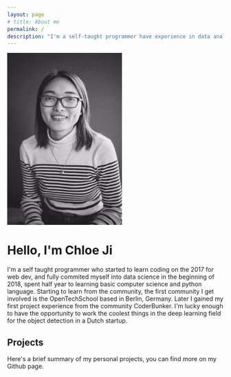 ```yaml
---
layout: page
# title: About me
permalink: /
description: "I'm a self-taught programmer have experience in data analysis, deep learning. I like writing code(abstract my thought by mixing the English and Maths together) and drinking coffee, and biking."
---
```


<div markdown="1" class="about">
<img src="/assets/chloe.jpeg" class="profile-pic" height=400 weight=200/>

# Hello, I'm Chloe Ji

I'm a self taught programmer who started to learn coding on the 2017 for web dev, and fully commited myself into data science in the beginning of 2018, spent half year to learning basic computer science and python language. Starting to learn from the community, the first community I get involved is the OpenTechSchool based in Berlin, Germany. Later I gained my first project experience from the community CoderBunker. I'm lucky enough to have the opportunity to work the coolest things in the deep learning field for the object detection in a Dutch startup. 

## Projects
Here's a brief summary of my personal projects, you can find more on my Github page. 

</div> 
